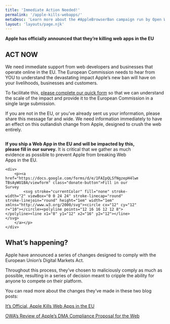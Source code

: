```yaml
---
title: 'Immediate Action Needed!'
permalink: '/apple-kills-webapps/'
metaDesc: 'Learn more about the #AppleBrowserBan campaign run by Open Web Advocacy.'
layout: 'layouts/page.njk'
---
```


**Apple has officially announced that they’re killing web apps in the EU**

## ACT NOW

We need immediate support from web developers and businesses that operate online in the EU.  The European Commission needs to hear from YOU to understand the devastating impact Apple’s new ban will have on your livelihoods, businesses and customers.

To facilitate this, [please complete our quick form](https://docs.google.com/forms/d/e/1FAIpQLSfNgzepH4lwmWf2kaKC4EpKPdfi69jUHFM8kf4-TBsAyWU1BA/viewform) so that we can understand the scale of the impact and provide it to the European Commission in a single large submission. 

If you are not in the EU, or you’ve already sent us your information, please share this message far and wide. We need information immediately to have an effect on this outlandish change from Apple, designed to crush the web entirely.

<div class="prom-banner" style="max-width: 30em;">
    <p class"illustration"><img src="/images/donate.svg" alt="" /></p>
    <p><strong>If you ship a Web App in the EU and will be impacted by this, please fill in our survey.</strong> It is critical that we gather as much evidence as possible to prevent Apple from breaking Web Apps in the EU.</p>
    
    <div>
        <p><a href="https://docs.google.com/forms/d/e/1FAIpQLSfNgzepH4lwmWf2kaKC4EpKPdfi69jUHFM8kf4-TBsAyWU1BA/viewform" class="donate-button">Fill in our Survey
            <svg stroke="currentColor" fill="none" stroke-width="2" viewBox="0 0 24 24" stroke-linecap="round" stroke-linejoin="round" height="1em" width="1em" xmlns="http://www.w3.org/2000/svg"><circle cx="12" cy="12" r="10"></circle><polyline points="12 16 16 12 12 8"></polyline><line x1="8" y1="12" x2="16" y2="12"></line></svg>
        </a></p>
    </div>
</div>


## What’s happening?

Apple have announced a series of changes designed to comply with the European Union’s Digital Markets Act. 

Throughout this process, they’ve chosen to maliciously comply as much as possible, resulting in a series of decision meant to cripple the ability for anyone to compete on their platform.

You can read more about the changes they’ve made in these two blog posts:

[It’s Official, Apple Kills Web Apps in the EU](https://open-web-advocacy.org/blog/its-official-apple-kills-web-apps-in-the-eu/)

[OWA’s Review of Apple’s DMA Compliance Proposal for the Web](https://open-web-advocacy.org/blog/owa-review-apple-dma-compliance-for-web/
)
